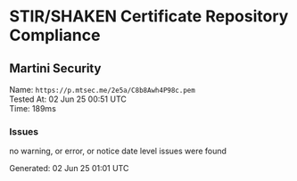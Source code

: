 # STIR/SHAKEN Certificate Repository Compliance

## Martini Security

Name: `https://p.mtsec.me/2e5a/C8b8Awh4P98c.pem`\
Tested At: 02 Jun 25 00:51 UTC\
Time: 189ms

### Issues

no warning, or error, or notice date level issues were found

Generated: 02 Jun 25 01:01 UTC